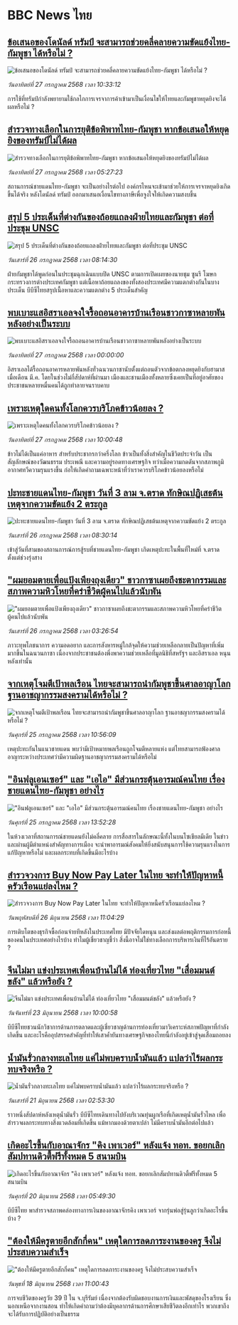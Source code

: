 # BBC News ไทย## [ข้อเสนอของโดนัลด์ ทรัมป์ จะสามารถช่วยคลี่คลายความขัดแย้งไทย-กัมพูชา ได้หรือไม่ ?](https://www.bbc.com/thai/articles/cp3edrkwy1no?at_campaign=githubrss)![ข้อเสนอของโดนัลด์ ทรัมป์ จะสามารถช่วยคลี่คลายความขัดแย้งไทย-กัมพูชา ได้หรือไม่ ?](https://ichef.bbci.co.uk/ace/ws/240/cpsprodpb/fd0c/live/71471fb0-6aca-11f0-9526-85e014294462.jpg)_วันอาทิตย์ที่ 27 กรกฎาคม 2568 เวลา 10:33:12_การใช้ที่ทรัมป์กำลังพยายามใช้กลไกการเจรจาการค้าเข้ามาเป็นเงื่อนไขให้ไทยและกัมพูชาหยุดยิงจะได้ผลหรือไม่ ?## [สำรวจทางเลือกในการยุติข้อพิพาทไทย-กัมพูชา หากข้อเสนอให้หยุดยิงของทรัมป์ไม่ได้ผล](https://www.bbc.com/thai/articles/c24zp858q9yo?at_campaign=githubrss)![สำรวจทางเลือกในการยุติข้อพิพาทไทย-กัมพูชา หากข้อเสนอให้หยุดยิงของทรัมป์ไม่ได้ผล](https://ichef.bbci.co.uk/ace/ws/240/cpsprodpb/71e6/live/f48f1ce0-6a90-11f0-8dbd-f3d32ebd3327.jpg)_วันอาทิตย์ที่ 27 กรกฎาคม 2568 เวลา 05:27:23_สถานการณ์ชายแดนไทย-กัมพูชา จะเป็นอย่างไรต่อไป องค์กรไหนจะเข้ามาช่วยให้การเจรจาหยุดยิงเกิดขึ้นได้จริง หลังโดนัลด์ ทรัมป์ ออกมาเสนอเงื่อนไขทางภาษีเพื่อจูงใจให้เกิดความสงบขึ้น## [สรุป 5 ประเด็นที่ต่างกันของถ้อยแถลงฝ่ายไทยและกัมพูชา ต่อที่ประชุม UNSC](https://www.bbc.com/thai/articles/c5yp8dx1x6do?at_campaign=githubrss)![สรุป 5 ประเด็นที่ต่างกันของถ้อยแถลงฝ่ายไทยและกัมพูชา ต่อที่ประชุม UNSC](https://ichef.bbci.co.uk/ace/ws/240/cpsprodpb/e3be/live/c08f7fb0-69f1-11f0-89ea-4d6f9851f623.jpg)_วันเสาร์ที่ 26 กรกฎาคม 2568 เวลา 08:14:30_ฝ่ายกัมพูชาได้พูดก่อนในประชุมฉุกเฉินแบบปิด UNSC ตามการเปิดเผยของนายชุม ซูนรี โฆษกกระทรวงการต่างประเทศกัมพูชา แต่เนื้อหาถ้อยแถลงของทั้งสองประเทศมีความแตกต่างกันในบางประเด็น บีบีซีไทยสรุปเนื้อหาและความแตกต่าง 5 ประเด็นสำคัญ## [พบเบาะแสอิสราเอลจงใจรื้อถอนอาคารบ้านเรือนชาวกาซาหลายพันหลังอย่างเป็นระบบ](https://www.bbc.com/thai/resources/idt-33fccfbe-abcc-4af1-bdd2-632b2787cf59?at_campaign=githubrss)![พบเบาะแสอิสราเอลจงใจรื้อถอนอาคารบ้านเรือนชาวกาซาหลายพันหลังอย่างเป็นระบบ](https://ichef.bbci.co.uk/ace/standard/240/cpsprodpb/62d7/live/7e29f840-6a90-11f0-8dbd-f3d32ebd3327.png)_วันอาทิตย์ที่ 27 กรกฎาคม 2568 เวลา 00:00:00_อิสราเอลได้รื้อถอนอาคารหลายพันหลังทั่วฉนวนกาซานับตั้งแต่ถอนตัวจากข้อตกลงหยุดยิงกับฮามาสเมื่อเดือน มี.ค. โดยในช่วงไม่กี่สัปดาห์ที่ผ่านมา เมืองและชานเมืองทั้งหลายซึ่งเคยเป็นที่อยู่อาศัยของประชาชนหลายหมื่นคนได้ถูกทำลายจนราบคาบ## [เพราะเหตุใดคนทั้งโลกควรบริโภคข้าวน้อยลง ?](https://www.bbc.com/thai/articles/ce8z7geek2eo?at_campaign=githubrss)![เพราะเหตุใดคนทั้งโลกควรบริโภคข้าวน้อยลง ?](https://ichef.bbci.co.uk/ace/ws/240/cpsprodpb/8b05/live/f9577e00-67a9-11f0-8dbd-f3d32ebd3327.jpg)_วันอาทิตย์ที่ 27 กรกฎาคม 2568 เวลา 10:00:48_ข้าวไม่ได้เป็นแค่อาหาร สำหรับประชากรกว่าครึ่งโลก ข้าวเป็นทั้งสิ่งสำคัญในชีวิตประจำวัน เป็นสัญลักษณ์ของวัฒนธรรม ประเพณี และความอยู่รอดทางเศรษฐกิจ ทว่าเมื่อความกดดันจากสภาพภูมิอากาศทวีความรุนแรงขึ้น ก่อให้เกิดคำถามเฉพาะหน้าที่ว่าเราควรบริโภคข้าวน้อยลงหรือไม่## [ปะทะชายแดนไทย-กัมพูชา วันที่ 3 ลาม จ.ตราด ทักษิณปฏิเสธต้นเหตุจากความขัดแย้ง 2 ตระกูล](https://www.bbc.com/thai/articles/cz93wpdz90xo?at_campaign=githubrss)![ปะทะชายแดนไทย-กัมพูชา วันที่ 3 ลาม จ.ตราด ทักษิณปฏิเสธต้นเหตุจากความขัดแย้ง 2 ตระกูล](https://ichef.bbci.co.uk/ace/ws/240/cpsprodpb/3770/live/027205f0-69cb-11f0-8dbd-f3d32ebd3327.jpg)_วันเสาร์ที่ 26 กรกฎาคม 2568 เวลา 08:30:14_เข้าสู่วันที่สามของสถานการณ์การสู้รบที่ชายแดนไทย-กัมพูชา เกิดเหตุปะทะในพื้นที่ใหม่ที่ จ.ตราด ตั้งแต่ช่วงรุ่งสาง## ["ผมยอมตายเพื่อแป้งเพียงถุงเดียว" ชาวกาซาเผยถึงชะตากรรมและสภาพความหิวโหยที่คร่าชีวิตผู้คนไปแล้วนับพัน](https://www.bbc.com/thai/articles/c20p552g7nno?at_campaign=githubrss)!["ผมยอมตายเพื่อแป้งเพียงถุงเดียว" ชาวกาซาเผยถึงชะตากรรมและสภาพความหิวโหยที่คร่าชีวิตผู้คนไปแล้วนับพัน](https://ichef.bbci.co.uk/ace/ws/240/cpsprodpb/eb1b/live/666ab380-66e8-11f0-8dbd-f3d32ebd3327.jpg)_วันเสาร์ที่ 26 กรกฎาคม 2568 เวลา 03:26:54_ภาวะทุพโภชนาการ ความอดอยาก และการสังหารหมู่ใกล้จุดให้ความช่วยเหลือกลายเป็นปัญหาที่เพิ่มมากขึ้นในฉนวนกาซา เนื่องจากประชาชนต้องพึ่งพาความช่วยเหลือที่มูลนิธิที่สหรัฐฯ และอิสราเอล หนุนหลังเท่านั้น## [จากเหตุโจมตีเป้าพลเรือน ไทยจะสามารถนำกัมพูชาขึ้นศาลอาญาโลก ฐานอาชญากรรมสงครามได้หรือไม่ ?](https://www.bbc.com/thai/articles/c5ypykpnnkeo?at_campaign=githubrss)![จากเหตุโจมตีเป้าพลเรือน ไทยจะสามารถนำกัมพูชาขึ้นศาลอาญาโลก ฐานอาชญากรรมสงครามได้หรือไม่ ?](https://ichef.bbci.co.uk/ace/ws/240/cpsprodpb/919d/live/4f65e240-692c-11f0-8dbd-f3d32ebd3327.jpg)_วันศุกร์ที่ 25 กรกฎาคม 2568 เวลา 10:56:09_เหตุปะทะกันในแนวชายแดน พบว่ามีเป้าหมายพลเรือนถูกโจมตีหลายแห่ง แต่ไทยสามารถฟ้องศาลอาญาระหว่างประเทศว่ามีความผิดฐานอาชญากรรมสงครามได้หรือไม่## ["อินฟลูเอนเซอร์" และ "เอไอ" มีส่วนกระตุ้นอารมณ์คนไทย เรื่องชายแดนไทย-กัมพูชา อย่างไร](https://www.bbc.com/thai/articles/cj0m0d7gm88o?at_campaign=githubrss)!["อินฟลูเอนเซอร์" และ "เอไอ" มีส่วนกระตุ้นอารมณ์คนไทย เรื่องชายแดนไทย-กัมพูชา อย่างไร](https://ichef.bbci.co.uk/ace/ws/240/cpsprodpb/f22e/live/76f14110-695e-11f0-89ea-4d6f9851f623.jpg)_วันศุกร์ที่ 25 กรกฎาคม 2568 เวลา 13:52:28_ในห้วงเวลาที่สถานการณ์ชายแดนยังไม่คลี่คลาย การสื่อสารในลักษณะนี้ทั้งในบนโซเชียลมีเดีย ในข่าว และผ่านผู้มีตำแหน่งสำคัญทางการเมือง จะนำพาอารมณ์สังคมให้ยิ่งสนับสนุนการใช้ความรุนแรงในการแก้ปัญหาหรือไม่ และผลกระทบที่เกิดขึ้นมีอะไรบ้าง## [สำรวจวงการ Buy Now Pay Later ในไทย จะทำให้ปัญหาหนี้ครัวเรือนแย่ลงไหม ?](https://www.bbc.com/thai/articles/c80pymvnk31o?at_campaign=githubrss)![สำรวจวงการ Buy Now Pay Later ในไทย จะทำให้ปัญหาหนี้ครัวเรือนแย่ลงไหม ?](https://ichef.bbci.co.uk/ace/ws/240/cpsprodpb/2b99/live/35fb4060-525d-11f0-8485-7bd50fa63665.jpg)_วันพฤหัสบดีที่ 26 มิถุนายน 2568 เวลา 11:04:29_การเติบโตของธุรกิจซื้อก่อนจ่ายทีหลังในประเทศไทย มีปัจจัยใดหนุน และส่งผลต่อพฤติกรรมการก่อหนี้ของคนในประเทศอย่างไรบ้าง ทำไมผู้เชี่ยวชาญชี้ว่า สิ่งนี้อาจไม่ใช่ทางเลือกการบริหารเงินที่ไร้อันตราย ?## [จีนไม่มา แข่งประเทศเพื่อนบ้านไม่ได้ ท่องเที่ยวไทย "เสื่อมมนต์ขลัง" แล้วหรือยัง ?](https://www.bbc.com/thai/articles/c1wpqp4jy3xo?at_campaign=githubrss)![จีนไม่มา แข่งประเทศเพื่อนบ้านไม่ได้ ท่องเที่ยวไทย "เสื่อมมนต์ขลัง" แล้วหรือยัง ?](https://ichef.bbci.co.uk/ace/ws/240/cpsprodpb/ae1f/live/06639d20-4f8d-11f0-86d5-3b52b53af158.jpg)_วันจันทร์ที่ 23 มิถุนายน 2568 เวลา 10:00:58_บีบีซีไทยชวนนักวิชาการด้านการตลาดและผู้เชี่ยวชาญด้านการท่องเที่ยวมาวิเคราะห์สภาพปัญหาที่กำลังเกิดขึ้น และอะไรคืออุปสรรคสำคัญที่ทำให้เสาค้ำยันทางเศรษฐกิจของไทยนี้กำลังอยู่เข้าสู่จุดเสื่อมถอยลง## [น้ำมันรั่วกลางทะเลไทย แค่ไม่พบคราบน้ำมันแล้ว แปลว่าไร้ผลกระทบจริงหรือ ?](https://www.bbc.com/thai/articles/cgq782v15k8o?at_campaign=githubrss)![น้ำมันรั่วกลางทะเลไทย แค่ไม่พบคราบน้ำมันแล้ว แปลว่าไร้ผลกระทบจริงหรือ ?](https://ichef.bbci.co.uk/ace/ws/240/cpsprodpb/574d/live/f090a920-4c12-11f0-86d5-3b52b53af158.jpg)_วันเสาร์ที่ 21 มิถุนายน 2568 เวลา 02:53:30_ราวหนึ่งสัปดาห์หลังเหตุน้ำมันรั่ว บีบีซีไทยเดินทางไปยังบริเวณทุ่นผูกเรือที่เกิดเหตุน้ำมันรั่วไหล เพื่อสำรวจผลกระทบทางสิ่งแวดล้อมที่เกิดขึ้น แม้หากมองด้วยตาเปล่า ไม่มีคราบน้ำมันอีกต่อไปแล้ว## [เกิดอะไรขึ้นกับอาณาจักร "คิง เพาเวอร์" หลังแจ้ง ทอท. ขอยกเลิกสัมปทานดิวตี้ฟรีทั้งหมด 5 สนามบิน](https://www.bbc.com/thai/articles/crk6d8l5py5o?at_campaign=githubrss)![เกิดอะไรขึ้นกับอาณาจักร "คิง เพาเวอร์" หลังแจ้ง ทอท. ขอยกเลิกสัมปทานดิวตี้ฟรีทั้งหมด 5 สนามบิน](https://ichef.bbci.co.uk/ace/ws/240/cpsprodpb/f74c/live/5e5dbcc0-4d96-11f0-9aef-bb27ccc1a3f8.jpg)_วันศุกร์ที่ 20 มิถุนายน 2568 เวลา 05:49:30_บีบีซีไทย พาสำรวจสภาพคล่องทางการเงินของอาณาจักรคิง เพาเวอร์ จากรุ่นพ่อสู่รุ่นลูกว่าเกิดอะไรขึ้นบ้าง ?## ["ต้องให้มีครูตายอีกสักกี่คน" เหตุใดการลดภาระงานของครู จึงไม่ประสบความสำเร็จ](https://www.bbc.com/thai/articles/c07dnn5lemyo?at_campaign=githubrss)!["ต้องให้มีครูตายอีกสักกี่คน" เหตุใดการลดภาระงานของครู จึงไม่ประสบความสำเร็จ](https://ichef.bbci.co.uk/ace/ws/240/cpsprodpb/ce69/live/2f0f99c0-4c33-11f0-86d5-3b52b53af158.jpg)_วันพุธที่ 18 มิถุนายน 2568 เวลา 11:00:43_การจบชีวิตของครูวัย 39 ปี ใน จ.บุรีรัมย์ เนื่องจากต้องรับผิดชอบงานการเงินและพัสดุของโรงเรียน ซึ่งนอกเหนือจากงานสอน ทำให้เกิดคำถามว่าต้องมีบุคลากรด้านการศึกษาเสียชีวิตลงอีกเท่าไร พวกเขาถึงจะได้รับการปฏิบัติอย่างเป็นธรรม